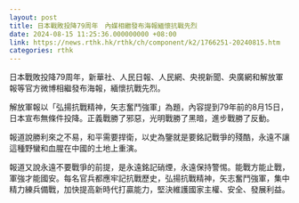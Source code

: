 ```yaml
---
layout: post
title: 日本戰敗投降79周年　內媒相繼發布海報緬懷抗戰先烈
date: 2024-08-15 11:25:36.000000000 +08:00
link: https://news.rthk.hk/rthk/ch/component/k2/1766251-20240815.htm
categories: rthk
---
```


日本戰敗投降79周年，新華社、人民日報、人民網、央視新聞、央廣網和解放軍報等官方微博相繼發布海報，緬懷抗戰先烈。

解放軍報以「弘揚抗戰精神，矢志奮鬥強軍」為題，內容提到79年前的8月15日，日本宣布無條件投降。正義戰勝了邪惡，光明戰勝了黑暗，進步戰勝了反動。

報道說勝利來之不易，和平需要捍衛，以史為鑒就是要銘記戰爭的殘酷，永遠不讓這種野蠻和血腥在中國的土地上重演。

報道又說永遠不要戰爭的前提，是永遠銘記硝煙，永遠保持警惕。能戰方能止戰，軍強才能國安。每名官兵都應牢記抗戰歷史，弘揚抗戰精神，矢志奮鬥強軍，集中精力練兵備戰，加快提高新時代打贏能力，堅決維護國家主權、安全、發展利益。
